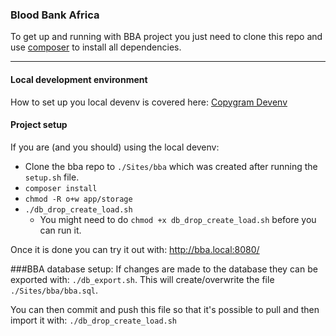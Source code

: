 ### Blood Bank Africa

To get up and running with BBA project you just need to clone this repo and use [composer][1] to install all dependencies.

---

#### Local development environment
How to set up you local devenv is covered here: [Copygram Devenv][2]

#### Project setup
If you are (and you should) using the local devenv:
* Clone the bba repo to ```./Sites/bba``` which was created after running the ```setup.sh``` file.
* ```composer install```
* ```chmod -R o+w app/storage```
* ```./db_drop_create_load.sh```
  * You might need to do ```chmod +x db_drop_create_load.sh``` before you can run it.


Once it is done you can try it out with:
http://bba.local:8080/


###BBA database setup:
If changes are made to the database they can be exported with: ```./db_export.sh```.
This will create/overwrite the file ```./Sites/bba/bba.sql```.

You can then commit and push this file so that it's possible to pull and then import it with: ```./db_drop_create_load.sh```

[1]: http://getcomposer.org/
[2]: https://github.com/copygram/vagrant/blob/master/README.md
